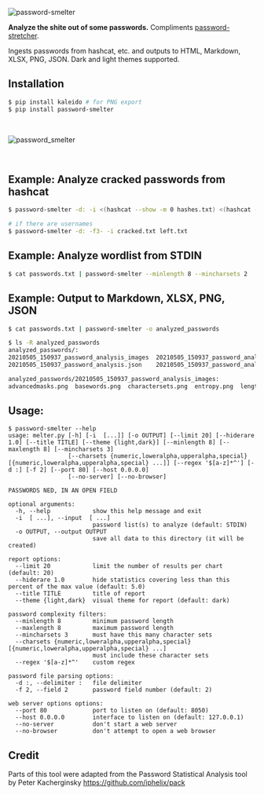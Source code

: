 ![password-smelter](https://user-images.githubusercontent.com/20261699/117364387-d7d9e280-ae8b-11eb-927e-c6d4cbf7b76e.png)

**Analyze the shite out of some passwords.** Compliments [password-stretcher](https://github.com/thetechromancer/password-stretcher).

Ingests passwords from hashcat, etc. and outputs to HTML, Markdown, XLSX, PNG, JSON. Dark and light themes supported.

## Installation
~~~bash
$ pip install kaleido # for PNG export
$ pip install password-smelter
~~~

<br>

![password_smelter](https://user-images.githubusercontent.com/20261699/117370076-dc09fe00-ae93-11eb-9703-0c3d4ddef35a.png)

<br>

## Example: Analyze cracked passwords from hashcat
~~~bash
$ password-smelter -d: -i <(hashcat --show -m 0 hashes.txt) <(hashcat --left -m 0 hashes.txt)

# if there are usernames
$ password-smelter -d: -f3- -i cracked.txt left.txt
~~~

## Example: Analyze wordlist from STDIN
~~~bash
$ cat passwords.txt | password-smelter --minlength 8 --mincharsets 2
~~~

## Example: Output to Markdown, XLSX, PNG, JSON
~~~bash
$ cat passwords.txt | password-smelter -o analyzed_passwords

$ ls -R analyzed_passwords
analyzed_passwords/:
20210505_150937_password_analysis_images  20210505_150937_password_analysis.md
20210505_150937_password_analysis.json    20210505_150937_password_analysis.xlsx

analyzed_passwords/20210505_150937_password_analysis_images:
advancedmasks.png  basewords.png  charactersets.png  entropy.png  length.png  mutations.png  numbers.png  simplemasks.png  symbols.png
~~~

## Usage:
~~~
$ password-smelter --help
usage: melter.py [-h] [-i  [...]] [-o OUTPUT] [--limit 20] [--hiderare 1.0] [--title TITLE] [--theme {light,dark}] [--minlength 8] [--maxlength 8] [--mincharsets 3]
                 [--charsets {numeric,loweralpha,upperalpha,special} [{numeric,loweralpha,upperalpha,special} ...]] [--regex '$[a-z]*^'] [-d :] [-f 2] [--port 80] [--host 0.0.0.0]
                 [--no-server] [--no-browser]

PASSWORDS NED, IN AN OPEN FIELD

optional arguments:
  -h, --help            show this help message and exit
  -i  [ ...], --input  [ ...]
                        password list(s) to analyze (default: STDIN)
  -o OUTPUT, --output OUTPUT
                        save all data to this directory (it will be created)

report options:
  --limit 20            limit the number of results per chart (default: 20)
  --hiderare 1.0        hide statistics covering less than this percent of the max value (default: 5.0)
  --title TITLE         title of report
  --theme {light,dark}  visual theme for report (default: dark)

password complexity filters:
  --minlength 8         minimum password length
  --maxlength 8         maximum password length
  --mincharsets 3       must have this many character sets
  --charsets {numeric,loweralpha,upperalpha,special} [{numeric,loweralpha,upperalpha,special} ...]
                        must include these character sets
  --regex '$[a-z]*^'    custom regex

password file parsing options:
  -d :, --delimiter :   file delimiter
  -f 2, --field 2       password field number (default: 2)

web server options options:
  --port 80             port to listen on (default: 8050)
  --host 0.0.0.0        interface to listen on (default: 127.0.0.1)
  --no-server           don't start a web server
  --no-browser          don't attempt to open a web browser
~~~

## Credit
Parts of this tool were adapted from the Password Statistical Analysis tool by Peter Kacherginsky
https://github.com/iphelix/pack